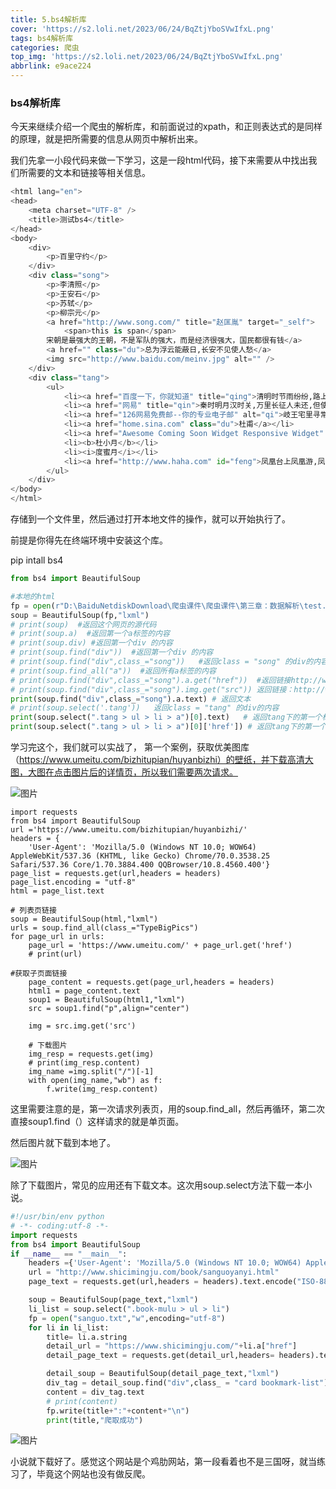 ```yaml
---
title: 5.bs4解析库
cover: 'https://s2.loli.net/2023/06/24/BqZtjYboSVwIfxL.png'
tags: bs4解析库
categories: 爬虫
top_img: 'https://s2.loli.net/2023/06/24/BqZtjYboSVwIfxL.png'
abbrlink: e9ace224
---
```

### bs4解析库

今天来继续介绍一个爬虫的解析库，和前面说过的xpath，和正则表达式的是同样的原理，就是把所需要的信息从网页中解析出来。

我们先拿一小段代码来做一下学习，这是一段html代码，接下来需要从中找出我们所需要的文本和链接等相关信息。

```python
<html lang="en">
<head>
	<meta charset="UTF-8" />
	<title>测试bs4</title>
</head>
<body>
	<div>
		<p>百里守约</p>
	</div>
	<div class="song">
		<p>李清照</p>
		<p>王安石</p>
		<p>苏轼</p>
		<p>柳宗元</p>
		<a href="http://www.song.com/" title="赵匡胤" target="_self">
			<span>this is span</span>
		宋朝是最强大的王朝，不是军队的强大，而是经济很强大，国民都很有钱</a>
		<a href="" class="du">总为浮云能蔽日,长安不见使人愁</a>
		<img src="http://www.baidu.com/meinv.jpg" alt="" />
	</div>
	<div class="tang">
		<ul>
			<li><a href="百度一下，你就知道" title="qing">清明时节雨纷纷,路上行人欲断魂,借问酒家何处有,牧童遥指杏花村</a></li>
			<li><a href="网易" title="qin">秦时明月汉时关,万里长征人未还,但使龙城飞将在,不教胡马度阴山</a></li>
			<li><a href="126网易免费邮--你的专业电子邮" alt="qi">岐王宅里寻常见,崔九堂前几度闻,正是江南好风景,落花时节又逢君</a></li>
			<li><a href="home.sina.com" class="du">杜甫</a></li>
			<li><a href="Awesome Coming Soon Widget Responsive Widget" class="du">杜牧</a></li>
			<li><b>杜小月</b></li>
			<li><i>度蜜月</i></li>
			<li><a href="http://www.haha.com" id="feng">凤凰台上凤凰游,凤去台空江自流,吴宫花草埋幽径,晋代衣冠成古丘</a></li>
		</ul>
	</div>
</body>
</html>
```



存储到一个文件里，然后通过打开本地文件的操作，就可以开始执行了。

前提是你得先在终端环境中安装这个库。

pip intall bs4

```python
from bs4 import BeautifulSoup

#本地的html
fp = open(r"D:\BaiduNetdiskDownload\爬虫课件\爬虫课件\第三章：数据解析\test.html","r",encoding="utf-8")
soup = BeautifulSoup(fp,"lxml")
# print(soup)  #返回这个网页的源代码
# print(soup.a)  #返回第一个a标签的内容
# print(soup.div) #返回第一个div 的内容
# print(soup.find("div"))  #返回第一个div 的内容
# print(soup.find("div",class_="song"))   #返回class = "song" 的div的内容
# print(soup.find_all("a"))  #返回所有a标签的内容
# print(soup.find("div",class_="song").a.get("href"))  #返回链接http://www.song.com/
# print(soup.find("div",class_="song").img.get("src")) 返回链接：http://www.baidu.com/meinv.jpg
print(soup.find("div",class_="song").a.text) # 返回文本
# print(soup.select('.tang'))   返回class = "tang" 的div的内容
print(soup.select(".tang > ul > li > a")[0].text)   # 返回tang下的第一个标签的内容
print(soup.select(".tang > ul > li > a")[0]['href']) # 返回tang下的第一个标签的链接
```



学习完这个，我们就可以实战了， 第一个案例，获取优美图库（https://www.umeitu.com/bizhitupian/huyanbizhi）的壁纸，并下载高清大图，大图在点击图片后的详情页，所以我们需要两次请求。

![图片](https://s2.loli.net/2023/06/13/w7Hi6bDNZJzaRKC.png)





```
import requests
from bs4 import BeautifulSoup
url ='https://www.umeitu.com/bizhitupian/huyanbizhi/'
headers = {
    'User-Agent': 'Mozilla/5.0 (Windows NT 10.0; WOW64) AppleWebKit/537.36 (KHTML, like Gecko) Chrome/70.0.3538.25 Safari/537.36 Core/1.70.3884.400 QQBrowser/10.8.4560.400'}
page_list = requests.get(url,headers = headers)
page_list.encoding = "utf-8"
html = page_list.text

# 列表页链接
soup = BeautifulSoup(html,"lxml")
urls = soup.find_all(class_="TypeBigPics")
for page_url in urls:
    page_url = 'https://www.umeitu.com/' + page_url.get('href')
    # print(url)

#获取子页面链接
    page_content = requests.get(page_url,headers = headers)
    html1 = page_content.text
    soup1 = BeautifulSoup(html1,"lxml")
    src = soup1.find("p",align="center")

    img = src.img.get('src')

    # 下载图片
    img_resp = requests.get(img)
    # print(img_resp.content)
    img_name =img.split("/")[-1]
    with open(img_name,"wb") as f:
        f.write(img_resp.content)
```

这里需要注意的是，第一次请求列表页，用的soup.find_all，然后再循环，第二次直接soup1.find（）这样请求的就是单页面。

然后图片就下载到本地了。

![图片](https://mmbiz.qpic.cn/mmbiz_png/uR1mbzfuAWzoPTgjMEpT4iabt2zoRvhsacNhukvUXrbg4MHIiacEVBBG2KLjtT7w9I5JB9aCEGG6EUsscH9Sm24Q/640?wx_fmt=png&tp=wxpic&wxfrom=5&wx_lazy=1&wx_co=1)





除了下载图片，常见的应用还有下载文本。这次用soup.select方法下载一本小说。

```python
#!/usr/bin/env python
# -*- coding:utf-8 -*-
import requests
from bs4 import BeautifulSoup
if __name__ == "__main__":
    headers ={'User-Agent': 'Mozilla/5.0 (Windows NT 10.0; WOW64) AppleWebKit/537.36 (KHTML, like Gecko) Chrome/70.0.3538.25 Safari/537.36 Core/1.70.3884.400 QQBrowser/10.8.4560.400'}
    url = "http://www.shicimingju.com/book/sanguoyanyi.html"
    page_text = requests.get(url,headers = headers).text.encode("ISO-8859-1")

    soup = BeautifulSoup(page_text,"lxml")
    li_list = soup.select(".book-mulu > ul > li")
    fp = open("sanguo.txt","w",encoding="utf-8")
    for li in li_list:
        title= li.a.string
        detail_url = "https://www.shicimingju.com/"+li.a["href"]
        detail_page_text = requests.get(detail_url,headers= headers).text.encode("ISO-8859-1")

        detail_soup = BeautifulSoup(detail_page_text,"lxml")
        div_tag = detail_soup.find("div",class_ = "card bookmark-list")
        content = div_tag.text
        # print(content)
        fp.write(title+":"+content+"\n")
        print(title,"爬取成功")
```

![图片](https://s2.loli.net/2023/06/13/vAcahJLy6GndHEz.png)



小说就下载好了。感觉这个网站是个鸡肋网站，第一段看着也不是三国呀，就当练习了，毕竟这个网站也没有做反爬。